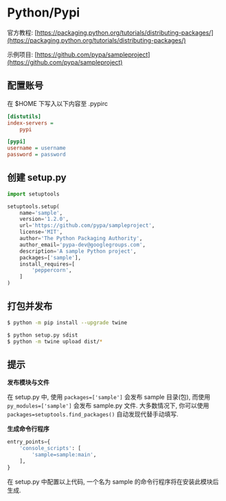# Python/Pypi

官方教程: [https://packaging.python.org/tutorials/distributing-packages/](https://packaging.python.org/tutorials/distributing-packages/)

示例项目: [https://github.com/pypa/sampleproject](https://github.com/pypa/sampleproject)

## 配置账号

在 $HOME 下写入以下内容至 .pypirc

```ini
[distutils]
index-servers =
    pypi

[pypi]
username = username
password = password
```

## 创建 setup.py

```py
import setuptools

setuptools.setup(
    name='sample',
    version='1.2.0',
    url='https://github.com/pypa/sampleproject',
    license='MIT',
    author='The Python Packaging Authority',
    author_email='pypa-dev@googlegroups.com',
    description='A sample Python project',
    packages=['sample'],
    install_requires=[
        'peppercorn',
    ]
)
```

## 打包并发布

```sh
$ python -m pip install --upgrade twine

$ python setup.py sdist
$ python -m twine upload dist/*
```

## 提示

**发布模块与文件**

在 setup.py 中, 使用 `packages=['sample']` 会发布 sample 目录(包), 而使用 `py_modules=['sample']` 会发布 sample.py 文件. 大多数情况下, 你可以使用 `packages=setuptools.find_packages()` 自动发现代替手动填写.


**生成命令行程序**

```py
entry_points={
    'console_scripts': [
        'sample=sample:main',
    ],
}
```
在 setup.py 中配置以上代码, 一个名为 sample 的命令行程序将在安装此模块后生成.
